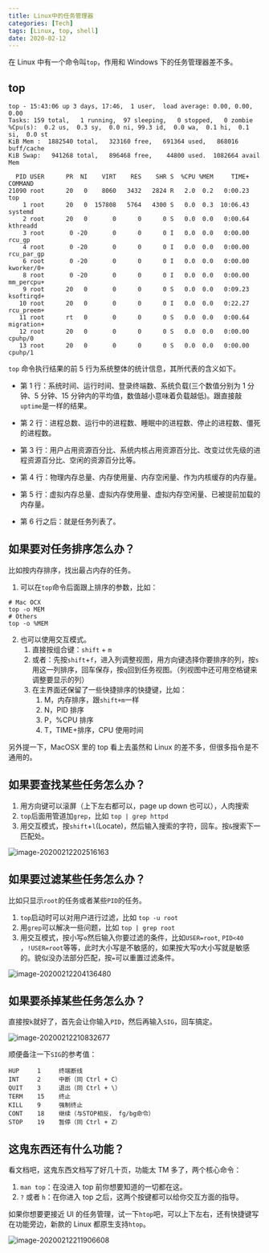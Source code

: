 ```yaml
---
title: Linux中的任务管理器
categories: [Tech]
tags: [Linux, top, shell]
date: 2020-02-12
---
```


在 Linux 中有一个命令叫`top`，作用和 Windows 下的任务管理器差不多。

<!-- more -->

## top

```
top - 15:43:06 up 3 days, 17:46,  1 user,  load average: 0.00, 0.00, 0.00
Tasks: 159 total,   1 running,  97 sleeping,   0 stopped,   0 zombie
%Cpu(s):  0.2 us,  0.3 sy,  0.0 ni, 99.3 id,  0.0 wa,  0.1 hi,  0.1 si,  0.0 st
KiB Mem :  1882540 total,   323160 free,   691364 used,   868016 buff/cache
KiB Swap:   941268 total,   896468 free,    44800 used.  1082664 avail Mem

  PID USER      PR  NI    VIRT    RES    SHR S  %CPU %MEM     TIME+ COMMAND
21090 root      20   0    8060   3432   2824 R   2.0  0.2   0:00.23 top
    1 root      20   0  157808   5764   4300 S   0.0  0.3  10:06.43 systemd
    2 root      20   0       0      0      0 S   0.0  0.0   0:00.64 kthreadd
    3 root       0 -20       0      0      0 I   0.0  0.0   0:00.00 rcu_gp
    4 root       0 -20       0      0      0 I   0.0  0.0   0:00.00 rcu_par_gp
    6 root       0 -20       0      0      0 I   0.0  0.0   0:00.00 kworker/0+
    8 root       0 -20       0      0      0 I   0.0  0.0   0:00.00 mm_percpu+
    9 root      20   0       0      0      0 S   0.0  0.0   0:09.23 ksoftirqd+
   10 root      20   0       0      0      0 I   0.0  0.0   0:22.27 rcu_preem+
   11 root      rt   0       0      0      0 S   0.0  0.0   0:00.64 migration+
   12 root      20   0       0      0      0 S   0.0  0.0   0:00.00 cpuhp/0
   13 root      20   0       0      0      0 S   0.0  0.0   0:00.00 cpuhp/1
```

`top` 命令执行结果的前 5 行为系统整体的统计信息，其所代表的含义如下。

- 第 1 行：系统时间、运行时间、登录终端数、系统负载(三个数值分别为 1 分钟、5 分钟、15 分钟内的平均值，数值越小意味着负载越低)。跟直接敲`uptime`是一样的结果。

- 第 2 行：进程总数、运行中的进程数、睡眠中的进程数、停止的进程数、僵死的进程数。

- 第 3 行：用户占用资源百分比、系统内核占用资源百分比、改变过优先级的进程资源百分比、空闲的资源百分比等。

- 第 4 行：物理内存总量、内存使用量、内存空闲量、作为内核缓存的内存量。

- 第 5 行：虚拟内存总量、虚拟内存使用量、虚拟内存空闲量、已被提前加载的内存量。
- 第 6 行之后：就是任务列表了。

## 如果要对任务排序怎么办？

比如按内存排序，找出最占内存的任务。

1. 可以在`top`命令后面跟上排序的参数，比如：

```
# Mac OCX
top -o MEM
# Others
top -o %MEM
```

2. 也可以使用交互模式。
   1. 直接按组合键：`shift` + `m`
   2. 或者：先按`shift`+`f`，进入列调整视图，用方向键选择你要排序的列，按`s`用这一列排序，回车保存，按`q`回到任务视图。（列视图中还可用空格键来调整要显示的列）
   3. 在主界面还保留了一些快捷排序的快捷键，比如：
      1. M，内存排序，跟`shift+m`一样
      2. N，PID 排序
      3. P，%CPU 排序
      4. T，TIME+排序，CPU 使用时间

另外提一下，MacOSX 里的 top 看上去虽然和 Linux 的差不多，但很多指令是不通用的。

## 如果要查找某些任务怎么办？

1. 用方向键可以滚屏（上下左右都可以，page up down 也可以），人肉搜索
2. `top`后面用管道加`grep`，比如 `top | grep httpd`
3. 用交互模式，按`shift`+`l`(Locate)，然后输入搜索的字符，回车。按`&`搜索下一匹配处。

![image-20200212202516163](https://tobyqin.github.io/images/image-20200212202516163.png)

## 如果要过滤某些任务怎么办？

比如只显示`root`的任务或者某些`PID`的任务。

1. `top`启动时可以对用户进行过滤，比如 `top -u root`
2. 用`grep`可以解决一些问题，比如 `top | grep root`
3. 用交互模式，按小写`o`然后输入你要过滤的条件，比如`USER=root`, `PID<40` ，`!USER=root`等等，此时大小写是不敏感的，如果按大写`O`大小写就是敏感的。貌似没办法部分匹配，按`=`可以重置过滤条件。

![image-20200212204136480](https://tobyqin.github.io/images/image-20200212204136480.png)

## 如果要杀掉某些任务怎么办？

直接按`k`就好了，首先会让你输入`PID`，然后再输入`SIG`，回车搞定。

![image-20200212210832677](https://tobyqin.github.io/images/image-20200212210832677.png)

顺便备注一下`SIG`的参考值：

    HUP     1     终端断线
    INT     2     中断（同 Ctrl + C）
    QUIT    3     退出（同 Ctrl + \）
    TERM    15    终止
    KILL    9     强制终止
    CONT    18    继续（与STOP相反， fg/bg命令）
    STOP    19    暂停（同 Ctrl + Z）

## 这鬼东西还有什么功能？

看文档吧，这鬼东西文档写了好几十页，功能太 TM 多了，两个核心命令：

1. `man top`：在没进入 top 前你想要知道的一切都在这。
2. `?` 或者 `h`：在你进入 top 之后，这两个按键都可以给你交互方面的指导。

如果你想要更接近 UI 的任务管理，试一下`htop`吧，可以上下左右，还有快捷键写在功能旁边，新款的 Linux 都原生支持`htop`。

![image-20200212211906608](https://tobyqin.github.io/images/image-20200212211906608.png)
